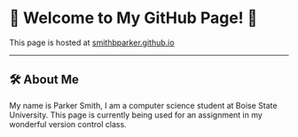 # 🌟 Welcome to My GitHub Page! 🌟

This page is hosted at [smithbparker.github.io](https://smithbparker.github.io)

---

## 🛠️ About Me
My name is Parker Smith, I am a computer science student at Boise State University.
This page is currently being used for an assignment in my wonderful version control class.

